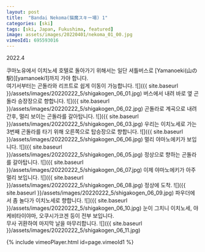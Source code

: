 ```yaml
---
layout: post
title:  "Bandai Nekoma(猫魔スキー場) 1"
categories: [ski]
tags: [ski, Japan, Fukushima, featured]
image: assets/images/20220401/nekoma_01_00.jpg
vimeoId1: 695593016
---
```

2022.4

쿠마노유에서 이치노세 호텔로 돌아가기 위해서는 일단 셔틀버스로 [Yamanoeki(山の駅)][yamanoeki1]까지 가야 합니다.<br>
여기서부터는 곤돌라와 리프트로 쉽게 이동이 가능합니다.
![]({{ site.baseurl }}/assets/images/20220222_5/shigakogen_06_01.jpg)
버스에서 내려 바로 옆 곤돌라 승장장으로 향합니다.
![]({{ site.baseurl }}/assets/images/20220222_5/shigakogen_06_02.jpg)
곤돌라로 계곡으로 내려간후, 멀리 보이는 곤돌라를 갈아탑니다.
![]({{ site.baseurl }}/assets/images/20220222_5/shigakogen_06_03.jpg)
우리는 이치노세로 가는 3번째 곤돌라를 타기 위해 오른쪽으로 탑승장으로 향합니다.
![]({{ site.baseurl }}/assets/images/20220222_5/shigakogen_06_06.jpg)
멀리 야마노에키가 보입니다.
![]({{ site.baseurl }}/assets/images/20220222_5/shigakogen_06_05.jpg)
정상으로 향하는 곤돌라를 갈아탑니다.
![]({{ site.baseurl }}/assets/images/20220222_5/shigakogen_06_07.jpg)
이제 야마노에키가 아주 멀리 보입니다.
![]({{ site.baseurl }}/assets/images/20220222_5/shigakogen_06_08.jpg)
정상에 도착.
![]({{ site.baseurl }}/assets/images/20220222_5/shigakogen_06_09.jpg)
파우더에서 좀 놀다가 이치노세로 향합니다.
![]({{ site.baseurl }}/assets/images/20220222_5/shigakogen_06_10.jpg)
눈이 그치니 이치노세, 야케비타이야마, 오쿠시가코겐 등이 전부 보입니다.<br>
무사 귀환하여 마지막 날을 마무리합니다.
![]({{ site.baseurl }}/assets/images/20220222_5/shigakogen_06_11.jpg)

{% include vimeoPlayer.html id=page.vimeoId1 %}

[nekoma1]: https://www.nekoma.co.jp/en/
